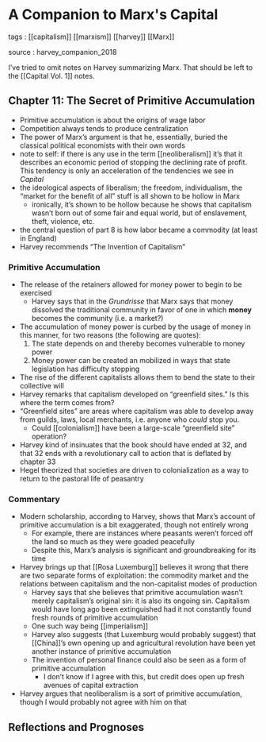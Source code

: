 # A Companion to Marx's Capital

tags
: [[capitalism]] [[marxism]] [[harvey]] [[Marx]]

source
: harvey_companion_2018

I&rsquo;ve tried to omit notes on Harvey summarizing Marx. That should be left to the [[Capital Vol. 1]] notes.


<a id="orgad8c0cd"></a>

## Chapter 11: The Secret of Primitive Accumulation

-   Primitive accumulation is about the origins of wage labor
-   Competition always tends to produce centralization
-   The power of Marx&rsquo;s argument is that he, essentially, buried the classical political economists with their own words
-   note to self: if there is any use in the term [[neoliberalism]] it&rsquo;s that it describes an economic period of stopping the declining rate of profit. This tendency is only an acceleration of the tendencies we see in _Capital_
-   the ideological aspects of liberalism; the freedom, individualism, the &ldquo;market for the benefit of all&rdquo; stuff is all shown to be hollow in Marx
    -   ironically, it&rsquo;s shown to be hollow because he shows that capitalism wasn&rsquo;t born out of some fair and equal world, but of enslavement, theft, violence, etc.
-   the central question of part 8 is how labor became a commodity (at least in England)
-   Harvey recommends &ldquo;The Invention of Capitalism&rdquo;


<a id="orgab57679"></a>

### Primitive Accumulation

-   The release of the retainers allowed for money power to begin to be exercised
    -   Harvey says that in the _Grundrisse_ that Marx says that money dissolved the traditional community in favor of one in which **money** becomes the community (i.e. a market?)
-   The accumulation of money power is curbed by the usage of money in this manner, for two reasons (the following are quotes):
    1.  The state depends on and thereby becomes vulnerable to money power
    2.  Money power can be created an mobilized in ways that state legislation has difficulty stopping
-   The rise of the different capitalists allows them to bend the state to their collective will
-   Harvey remarks that capitalism developed on &ldquo;greenfield sites.&rdquo; Is this where the term comes from?
-   &ldquo;Greenfield sites&rdquo; are areas where capitalism was able to develop away from guilds, laws, local merchants, i.e. anyone who _could_ stop you.
    -   Could [[colonialism]] have been a large-scale &ldquo;greenfield site&rdquo; operation?
-   Harvey kind of insinuates that the book should have ended at 32, and that 32 ends with a revolutionary call to action that is deflated by chapter 33
-   Hegel theorized that societies are driven to colonialization as a way to return to the pastoral life of peasantry


<a id="org0682fe5"></a>

### Commentary

-   Modern scholarship, according to Harvey, shows that Marx&rsquo;s account of primitive accumulation is a bit exaggerated, though not entirely wrong
    -   For example, there are instances where peasants weren&rsquo;t forced off the land so much as they were goaded peacefully
    -   Despite this, Marx&rsquo;s analysis is significant and groundbreaking for its time
-   Harvey brings up that [[Rosa Luxemburg]] believes it wrong that there are two separate forms of exploitation: the commodity market and the relations between capitalism and the non-capitalist modes of production
    -   Harvey says that she believes that primitive accumulation wasn&rsquo;t merely capitalism&rsquo;s original sin: it is also its ongoing sin. Capitalism would have long ago been extinguished had it not constantly found fresh rounds of primitive accumulation
    -   One such way being [[imperialism]]
    -   Harvey also suggests (that Luxemburg would probably suggest) that [[China]]&rsquo;s own opening up and agricultural revolution have been yet another instance of primitive accumulation
    -   The invention of personal finance could also be seen as a form of primitive accumulation
        -   I don&rsquo;t know if I agree with this, but credit does open up fresh avenues of capital extraction
-   Harvey argues that neoliberalism is a sort of primitive accumulation, though I would probably not agree with him on that


<a id="org3a20a20"></a>

## Reflections and Prognoses
